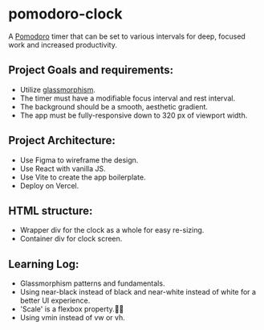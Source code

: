 # pomodoro-clock
A [Pomodoro](https://en.wikipedia.org/wiki/Pomodoro_Technique) timer that can be set to various intervals for deep, focused work and increased productivity.

## Project Goals and requirements:
- Utilize [glassmorphism](https://hype4.academy/tools/glassmorphism-generator).
- The timer must have a modifiable focus interval and rest interval.
- The background should be a smooth, aesthetic gradient.
- The app must be fully-responsive down to 320 px of viewport width.

## Project Architecture:
- Use Figma to wireframe the design.
- Use React with vanilla JS.
- Use Vite to create the app boilerplate.
- Deploy on Vercel. 

## HTML structure:
- Wrapper div for the clock as a whole for easy re-sizing.
- Container div for clock screen.

## Learning Log:
- Glassmorphism patterns and fundamentals.
- Using near-black instead of black and near-white instead of white for a better UI experience.
- 'Scale' is a flexbox property.🤦‍♂️
- Using vmin instead of vw or vh.
